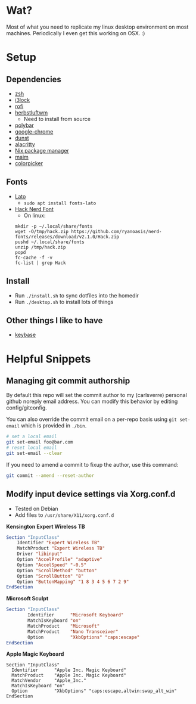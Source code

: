 # Wat?

Most of what you need to replicate my linux desktop environment on most machines. Periodically I even get this working
on OSX. :)

# Setup

## Dependencies

- [zsh](https://www.zsh.org/)
- [i3lock](https://github.com/i3/i3lock)
- [rofi](https://github.com/davatorium/rofi)
- [herbstluftwm](https://herbstluftwm.org/)
  - Need to install from source
- [polybar](https://github.com/polybar/polybar)
- [google-chrome](https://www.google.com/intl/en_ca/chrome/)
- [dunst](https://github.com/dunst-project/dunst)
- [alacritty](https://github.com/alacritty/alacritty)
- [Nix package manager](https://nixos.org/download.html)
- [maim](https://github.com/naelstrof/maim)
- [colorpicker](git@github.com:ym1234/colorpicker.git)

## Fonts

- [Lato](https://fonts.google.com/specimen/Lato)
  - `sudo apt install fonts-lato`
- [Hack Nerd Font](https://www.nerdfonts.com/font-downloads)
  - On linux:
  ```
  mkdir -p ~/.local/share/fonts
  wget -O/tmp/hack.zip https://github.com/ryanoasis/nerd-fonts/releases/download/v2.1.0/Hack.zip
  pushd ~/.local/share/fonts
  unzip /tmp/hack.zip
  popd
  fc-cache -f -v
  fc-list | grep Hack
  ```

## Install

- Run `./install.sh` to sync dotfiles into the homedir
- Run `./desktop.sh` to install lots of things

## Other things I like to have

- [keybase](https://keybase.io/)

# Helpful Snippets

## Managing git commit authorship

By default this repo will set the commit author to my (carlsverre) personal github noreply email address. You can modify
this behavior by editing config/gitconfig.

You can also override the commit email on a per-repo basis using `git set-email` which is provided in `./bin`.

```sh
# set a local email
git set-email foo@bar.com
# reset local email
git set-email --clear
```

If you need to amend a commit to fixup the author, use this command:

```sh
git commit --amend --reset-author
```

## Modify input device settings via Xorg.conf.d

- Tested on Debian
- Add files to `/usr/share/X11/xorg.conf.d`

**Kensington Expert Wireless TB**

```xorg
Section "InputClass"
    Identifier "Expert Wireless TB"
    MatchProduct "Expert Wireless TB"
    Driver "libinput"
    Option "AccelProfile" "adaptive"
    Option "AccelSpeed" "-0.5"
    Option "ScrollMethod" "button"
    Option "ScrollButton" "8"
    Option "ButtonMapping" "1 8 3 4 5 6 7 2 9"
EndSection
```

**Microsoft Sculpt**

```xorg
Section "InputClass"
        Identifier      "Microsoft Keyboard"
        MatchIsKeyboard "on"
        MatchProduct    "Microsoft"
        MatchProduct    "Nano Transceiver"
        Option          "XkbOptions" "caps:escape"
EndSection
```

**Apple Magic Keyboard**

```
Section "InputClass"
  Identifier      "Apple Inc. Magic Keyboard"
  MatchProduct    "Apple Inc. Magic Keyboard"
  MatchVendor     "Apple_Inc."
  MatchIsKeyboard "on"
  Option          "XkbOptions" "caps:escape,altwin:swap_alt_win"
EndSection
```
